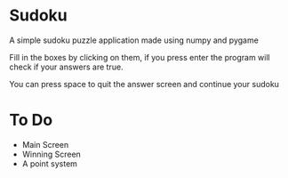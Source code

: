# Sudoku
 A simple sudoku puzzle application made using numpy and pygame
 
 Fill in the boxes by clicking on them, if you press enter the program will check if your answers are true.
 
 You can press space to quit the answer screen and continue your sudoku

# To Do
* Main Screen
* Winning Screen
* A point system
